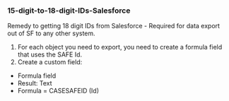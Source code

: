 ### 15-digit-to-18-digit-IDs-Salesforce
Remedy to getting 18 digit IDs from Salesforce - Required for data export out of SF to any other system.

1.  For each object you need to export, you need to create a formula field that uses the SAFE Id.
2.  Create a custom field:
  - Formula field
  - Result: Text
  - Formula = CASESAFEID (Id)

